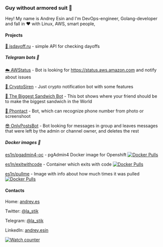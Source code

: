 ### Guy without armored suit 👋

Hey! My name is Andrey Esin and I'm DevOps-engineer, Golang-developer and fall in :heart: with Linux, AWS, smart people, 

#### Projects
[📅 isdayoff.ru](https://isdayoff.ru) - simple API for checking dayoffs

##### Telegram bots :robot:
[☁️  AWStatus](https://t.me/Awstatus_bot) - Bot is looking for https://status.aws.amazon.com and notify about issues

[📢 CryptoSiren](https://t.me/cryptosiren_bot) - Just crypto notification bot with some features

[🥪 The Biggest Sandwich Bot](https://t.me/TheBiggestSandwichBot) - This bot shows where your friend should be to make the biggest sandwich in the World

[📸 Phontact](https://t.me/phontactbot) - Bot, which can recognize phone number from photo or screenshoot

[😎 OnlyPostsBot](https://t.me/onlyposts_bot) - Bot looking for messages in group and leaves messages that were left by the admin or channel owner, and deletes the rest

##### Docker images 🐳
[es1n/pgadmin4-oc](https://hub.docker.com/repository/docker/es1n/pgadmin4-oc) - pgAdmin4 Docker image for Openshift [![Docker Pulls](https://img.shields.io/docker/pulls/es1n/pgadmin4-oc.svg)](https://img.shields.io/docker/pulls/es1n/pgadmin4-oc.svg)

[es1n/exitwithcode](https://hub.docker.com/repository/docker/es1n/exitwithcode) - Container which exits with code [![Docker Pulls](https://img.shields.io/docker/pulls/es1n/exitwithcode)](https://img.shields.io/docker/pulls/es1n/exitwithcode.svg)

[es1n/pullme](https://hub.docker.com/repository/docker/es1n/pullme) - Image with info about how much times it was pulled [![Docker Pulls](https://img.shields.io/docker/pulls/es1n/pullme.svg)](https://img.shields.io/docker/pulls/es1n/pullme.svg)

#### Contacts

Home: [andrey.es](https://andrey.es)

Twitter: [@la_stik](https://twitter.com/la_stik)

Telegram: [@la_stik](https://t.me/la_stik)

LinkedIn: [andrey.esin](https://linkedin.com/in/andrey.esin)

[![Watch counter](http://ide.esin.name/ghpp/download_469566.png)](http://ide.esin.name/ghpp/download_469566.png)
